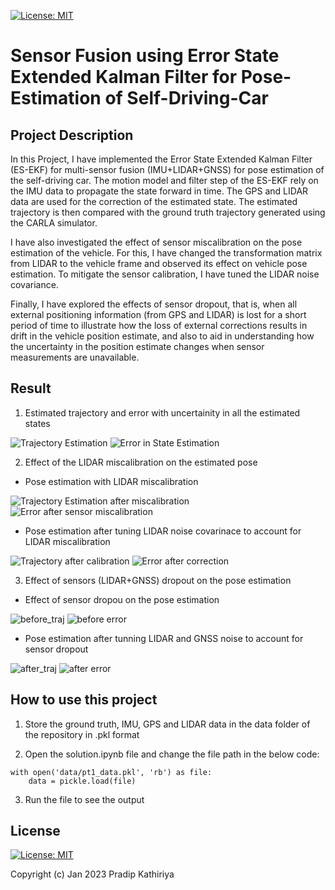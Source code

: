 [![License: MIT](https://img.shields.io/badge/License-MIT-yellow.svg)](https://opensource.org/licenses/MIT)

# Sensor Fusion using Error State Extended Kalman Filter for Pose-Estimation of Self-Driving-Car

## Project Description

In this Project, I have implemented the Error State Extended Kalman Filter (ES-EKF) for multi-sensor fusion (IMU+LIDAR+GNSS) for pose estimation of the self-driving car. The motion model and filter step of the ES-EKF rely on the IMU data to propagate the state forward in time. The GPS and LIDAR data are used for the correction of the estimated state. The estimated trajectory is then compared with the ground truth trajectory generated using the CARLA simulator.

I have also investigated the effect of sensor miscalibration on the pose estimation of the vehicle. For this, I have changed the transformation matrix from LIDAR to the vehicle frame and observed its effect on vehicle pose estimation. To mitigate the sensor calibration, I have tuned the LIDAR noise covariance.

Finally, I have explored the effects of sensor dropout, that is, when all external positioning information (from GPS and LIDAR) is lost for a short period of time to illustrate how the loss of external corrections results in drift in the vehicle position estimate, and also to aid in understanding how the uncertainty in the position estimate changes when sensor measurements are unavailable.

## Result

1. Estimated trajectory and error with uncertainity in all the estimated states

![Trajectory Estimation](https://user-images.githubusercontent.com/90370308/214142271-4b211ed7-4fa1-4260-a92f-ea45464fcb90.png)        ![Error in State Estimation](https://user-images.githubusercontent.com/90370308/214142356-57f7de7e-25d8-4b3a-a708-14c0b19ada0c.png)

2. Effect of the LIDAR miscalibration on the estimated pose

- Pose estimation with LIDAR miscalibration

![Trajectory Estimation after miscalibration](https://user-images.githubusercontent.com/90370308/214143509-0b864519-15de-4911-b47b-6b42d1940d1b.png) ![Error after sensor miscalibration](https://user-images.githubusercontent.com/90370308/214143538-8601e48d-f79c-46e9-88d4-33b23ed509d8.png)

- Pose estimation after tuning LIDAR noise covarinace to account for LIDAR miscalibration

![Trajectory after calibration](https://user-images.githubusercontent.com/90370308/214143566-edc9a979-f875-4ceb-a5e2-2409e829d5a7.png) ![Error after correction](https://user-images.githubusercontent.com/90370308/214143607-5d10c152-0206-4169-bcdf-622b0e9a0271.png)

3. Effect of sensors (LIDAR+GNSS) dropout on the pose estimation
- Effect of sensor dropou on the pose estimation 

![before_traj](https://user-images.githubusercontent.com/90370308/214144542-d1a6dfa8-18a4-4b30-bad0-5d1c3b619abf.png) ![before error](https://user-images.githubusercontent.com/90370308/214144570-8be5fc21-d0c1-4bad-9c89-e0e40b1f7a9a.png)

- Pose estimation after tunning LIDAR and GNSS noise to account for sensor dropout

![after_traj](https://user-images.githubusercontent.com/90370308/214144582-36f680f4-cf4f-4cd7-9208-89fc25a6a731.png) ![after error](https://user-images.githubusercontent.com/90370308/214144598-ff66fa66-d10d-471b-ad7c-ca908d011a99.png)

## How to use this project
1. Store the ground truth, IMU, GPS and LIDAR data in the data folder of the repository in .pkl format

2. Open the solution.ipynb file and change the file path in the below code:

```
with open('data/pt1_data.pkl', 'rb') as file:
    data = pickle.load(file)
```
    
3. Run the file to see the output

## License

 [![License: MIT](https://img.shields.io/badge/License-MIT-yellow.svg)](https://opensource.org/licenses/MIT)

Copyright (c) Jan 2023 Pradip Kathiriya

